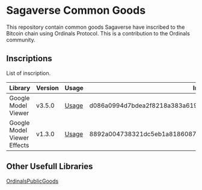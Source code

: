# Sagaverse Common Goods

This repository contain common goods Sagaverse have inscribed to the Bitcoin chain using Ordinals Protocol. This is a contribution to the Ordinals community.

## Inscriptions
List of inscription.

| Library                     | Version | Usage                               | Inscription ID                                                     | Source                                                            |
| --------------------------- | ------- | ----------------------------------- | ------------------------------------------------------------------ | ----------------------------------------------------------------- |
| Google Model Viewer         | v3.5.0  | [Usage](usage/GoogleModelViewer.md) | d086a0994d7bdea2f8218a383a619219b5e84d2b3499c9d23cbd7b3e301c7092i0 | [npm](https://www.npmjs.com/package/@google/model-viewer/v/3.5.0) |
| Google Model Viewer Effects | v1.3.0  | [Usage](usage/GoogleModelViewer.md) | 8892a004738321dc5eb1a8186087f66dd93532ba8ec58a804053032728d4df13i0 | [npm](https://www.npmjs.com/package/@google/model-viewer-effects) |

## Other Usefull Libraries
[OrdinalsPublicGoods](https://github.com/jokie88/ordinalpublicgoods)
